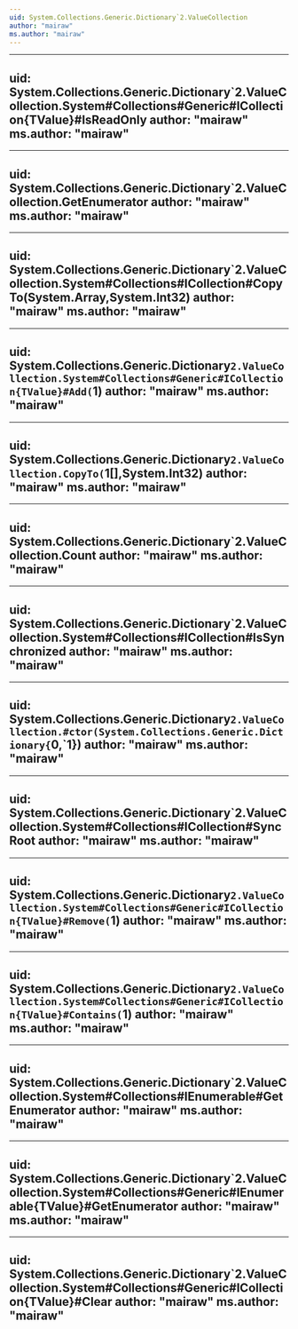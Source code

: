 ```yaml
---
uid: System.Collections.Generic.Dictionary`2.ValueCollection
author: "mairaw"
ms.author: "mairaw"
---
```


---
uid: System.Collections.Generic.Dictionary`2.ValueCollection.System#Collections#Generic#ICollection{TValue}#IsReadOnly
author: "mairaw"
ms.author: "mairaw"
---

---
uid: System.Collections.Generic.Dictionary`2.ValueCollection.GetEnumerator
author: "mairaw"
ms.author: "mairaw"
---

---
uid: System.Collections.Generic.Dictionary`2.ValueCollection.System#Collections#ICollection#CopyTo(System.Array,System.Int32)
author: "mairaw"
ms.author: "mairaw"
---

---
uid: System.Collections.Generic.Dictionary`2.ValueCollection.System#Collections#Generic#ICollection{TValue}#Add(`1)
author: "mairaw"
ms.author: "mairaw"
---

---
uid: System.Collections.Generic.Dictionary`2.ValueCollection.CopyTo(`1[],System.Int32)
author: "mairaw"
ms.author: "mairaw"
---

---
uid: System.Collections.Generic.Dictionary`2.ValueCollection.Count
author: "mairaw"
ms.author: "mairaw"
---

---
uid: System.Collections.Generic.Dictionary`2.ValueCollection.System#Collections#ICollection#IsSynchronized
author: "mairaw"
ms.author: "mairaw"
---

---
uid: System.Collections.Generic.Dictionary`2.ValueCollection.#ctor(System.Collections.Generic.Dictionary{`0,`1})
author: "mairaw"
ms.author: "mairaw"
---

---
uid: System.Collections.Generic.Dictionary`2.ValueCollection.System#Collections#ICollection#SyncRoot
author: "mairaw"
ms.author: "mairaw"
---

---
uid: System.Collections.Generic.Dictionary`2.ValueCollection.System#Collections#Generic#ICollection{TValue}#Remove(`1)
author: "mairaw"
ms.author: "mairaw"
---

---
uid: System.Collections.Generic.Dictionary`2.ValueCollection.System#Collections#Generic#ICollection{TValue}#Contains(`1)
author: "mairaw"
ms.author: "mairaw"
---

---
uid: System.Collections.Generic.Dictionary`2.ValueCollection.System#Collections#IEnumerable#GetEnumerator
author: "mairaw"
ms.author: "mairaw"
---

---
uid: System.Collections.Generic.Dictionary`2.ValueCollection.System#Collections#Generic#IEnumerable{TValue}#GetEnumerator
author: "mairaw"
ms.author: "mairaw"
---

---
uid: System.Collections.Generic.Dictionary`2.ValueCollection.System#Collections#Generic#ICollection{TValue}#Clear
author: "mairaw"
ms.author: "mairaw"
---
